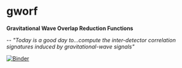 # gworf
**Gravitational Wave Overlap Reduction Functions**

-- *"Today is a good day to...compute the inter-detector correlation signatures induced by gravitational-wave signals"*

[![Binder](https://mybinder.org/badge_logo.svg)](https://mybinder.org/v2/gh/stevertaylor/gworf/master?filepath=https%3A%2F%2Fgithub.com%2Fstevertaylor%2Fgworf%2Fblob%2Fmaster%2Fdemo%2Fdemo.ipynb)
